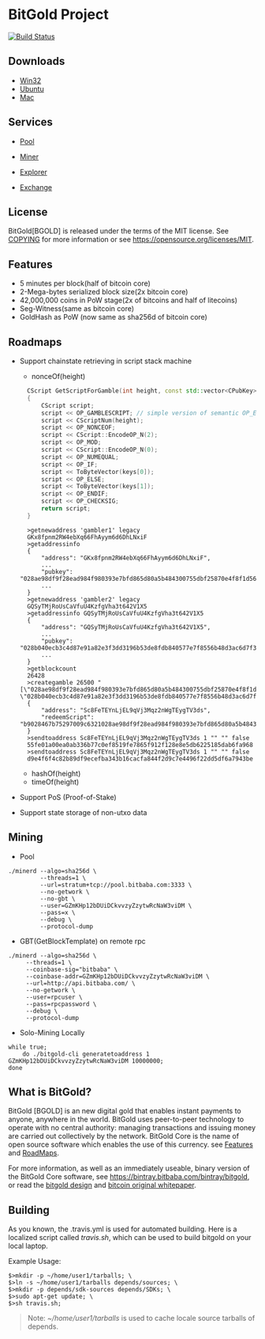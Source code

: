 BitGold Project 
=====================================

[![Build Status](https://travis-ci.org/bitbaba/bitgold.svg?branch=master)](https://travis-ci.org/bitbaba/bitgold)

Downloads
-------------

- [Win32](https://bintray.bitbaba.com/bitgold/bitgold-win32.tar.gz)
- [Ubuntu](https://bintray.bitbaba.com/bitgold/bitgold-ubuntu64.tar.gz)
- [Mac](https://bintray.bitbaba.com/bitgold/bitgold-mac.tar.gz)

Services
----------------

- [Pool](https://pool.bitbaba.com/)

- [Miner](https://github.com/bitbaba/cpuminer)

- [Explorer](https://bitgold.bitbaba.com/)

- [Exchange](https://ex.bitbaba.com/)

License
-------

BitGold[BGOLD] is released under the terms of the MIT license. 
See [COPYING](COPYING) for more information or see https://opensource.org/licenses/MIT.

Features
--------

- 5 minutes per block(half of bitcoin core)
- 2-Mega-bytes serialized block size(2x bitcoin core)
- 42,000,000 coins in PoW stage(2x of bitcoins and half of litecoins)
- Seg-Witness(same as bitcoin core)
- GoldHash as PoW (now same as sha256d of bitcoin core)

Roadmaps
----------------

- Support chainstate retrieving in script stack machine
  - nonceOf(height)
  
  ```c++
	CScript GetScriptForGamble(int height, const std::vector<CPubKey>& keys)
	{
	    CScript script;
	    script << OP_GAMBLESCRIPT; // simple version of semantic OP_EVAL
	    script << CScriptNum(height);
	    script << OP_NONCEOF;
	    script << CScript::EncodeOP_N(2);
	    script << OP_MOD;
	    script << CScript::EncodeOP_N(0);
	    script << OP_NUMEQUAL;
	    script << OP_IF;
	    script << ToByteVector(keys[0]);
	    script << OP_ELSE;
	    script << ToByteVector(keys[1]);
	    script << OP_ENDIF;
	    script << OP_CHECKSIG;
	    return script;
	}
  ```
  
  ```
	>getnewaddress 'gambler1' legacy 
	GKx8fpnm2RW4ebXq66FhAyym6d6DhLNxiF
	>getaddressinfo 
	{
  		"address": "GKx8fpnm2RW4ebXq66FhAyym6d6DhLNxiF",
		...
  		"pubkey": "028ae98df9f28ead984f980393e7bfd865d80a5b484300755dbf25870e4f8f1d56",
		...
	}
	>getnewaddress 'gambler2' legacy
	GQSyTMjRoUsCaVfuU4KzfgVha3t642V1X5
	>getaddressinfo GQSyTMjRoUsCaVfuU4KzfgVha3t642V1X5
	{
  		"address": "GQSyTMjRoUsCaVfuU4KzfgVha3t642V1X5",
		...
  		"pubkey": "028b040ecb3c4d87e91a82e3f3dd3196b53de8fdb840577e7f8556b48d3ac6d7f3",
		...
	}
	>getblockcount 
	26428
	>creategamble 26500 "[\"028ae98df9f28ead984f980393e7bfd865d80a5b484300755dbf25870e4f8f1d56\", \"028b040ecb3c4d87e91a82e3f3dd3196b53de8fdb840577e7f8556b48d3ac6d7f3\"]"
	{
  		"address": "Sc8FeTEYnLjEL9qVj3Mqz2nWgTEygTV3ds",
  		"redeemScript": "b9028467b75297009c6321028ae98df9f28ead984f980393e7bfd865d80a5b484300755dbf25870e4f8f1d566721028b040ecb3c4d87e91a82e3f3dd3196b53de8fdb840577e7f8556b48d3ac6d7f368ac"
	}
	>sendtoaddress Sc8FeTEYnLjEL9qVj3Mqz2nWgTEygTV3ds 1 "" "" false
	55fe01a00ea0ab336b77c0ef8519fe7865f912f128e8e5db6225185dab6fa968
	>sendtoaddress Sc8FeTEYnLjEL9qVj3Mqz2nWgTEygTV3ds 1 "" "" false
	d9e4f6f4c82b89df9ecefba343b16cacfa844f2d9c7e4496f22dd5df6a7943be
  ```
  - hashOf(height)
  - timeOf(height)

- Support PoS (Proof-of-Stake)

- Support state storage of non-utxo data

Mining 
-------------------
- Pool

```
./minerd --algo=sha256d \
         --threads=1 \
         --url=stratum+tcp://pool.bitbaba.com:3333 \
         --no-getwork \
         --no-gbt \
         --user=GZmKHp12bDUiDCkvvzyZzytwRcNaW3viDM \
         --pass=x \
         --debug \
         --protocol-dump
```

- GBT(GetBlockTemplate) on remote rpc

```
./minerd --algo=sha256d \
	 --threads=1 \
	 --coinbase-sig="bitbaba" \
	 --coinbase-addr=GZmKHp12bDUiDCkvvzyZzytwRcNaW3viDM \
	 --url=http://api.bitbaba.com/ \
	 --no-getwork \
	 --user=rpcuser \
	 --pass=rpcpassword \
	 --debug \
	 --protocol-dump
```

- Solo-Mining Locally

```
while true; 
    do ./bitgold-cli generatetoaddress 1 GZmKHp12bDUiDCkvvzyZzytwRcNaW3viDM 10000000; 
done
```

What is BitGold?
----------------

BitGold [BGOLD] is an new digital gold that enables instant payments to
anyone, anywhere in the world. BitGold uses peer-to-peer technology to operate
with no central authority: managing transactions and issuing money are carried
out collectively by the network. BitGold Core is the name of open source
software which enables the use of this currency. 
see [Features](https://github.com/bitbaba/bitgold/blob/master/README.md#features)
and [RoadMaps](https://github.com/bitbaba/bitgold/blob/master/README.md#roadmaps).

For more information, as well as an immediately useable, binary version of
the BitGold Core software, see https://bintray.bitbaba.com/bintray/bitgold, or read the
[bitgold design](http://blog.csdn.net/hacode/article/details/78369398) and
[bitcoin original whitepaper](https://bitcoincore.org/bitcoin.pdf).

Building
------------------

As you known, the .travis.yml is used for automated building. 
Here is a localized script called *travis.sh*, which can be used 
to build bitgold on your local laptop.

Example Usage:

```
$>mkdir -p ~/home/user1/tarballs; \
$>ln -s ~/home/user1/tarballs depends/sources; \
$>mkdir -p depends/sdk-sources depends/SDKs; \
$>sudo apt-get update; \
$>sh travis.sh;
```

>Note: *~/home/user1/tarballs* is used to cache locale source tarballs of depends.

